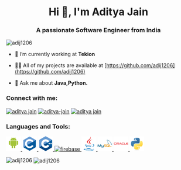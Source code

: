 <h1 align="center">Hi 👋, I'm Aditya Jain</h1>
<h3 align="center">A passionate Software Engineer from India</h3>

<p align="left"> <img src="https://komarev.com/ghpvc/?username=adij1206&label=Profile%20views&color=0e75b6&style=flat" alt="adij1206" /> </p>

- 🌱 I’m currently working at **Tekion**

- 👨‍💻 All of my projects are available at [https://github.com/adij1206](https://github.com/adij1206)

- 💬 Ask me about **Java,Python.**

<h3 align="left">Connect with me:</h3>
<p align="left">
<a href="https://linkedin.com/in/aditya jain" target="blank"><img align="center" src="https://cdn.jsdelivr.net/npm/simple-icons@3.0.1/icons/linkedin.svg" alt="aditya jain" height="30" width="40" /></a>
<a href="https://stackoverflow.com/users/aditya-jain" target="blank"><img align="center" src="https://cdn.jsdelivr.net/npm/simple-icons@3.0.1/icons/stackoverflow.svg" alt="aditya-jain" height="30" width="40" /></a>
<a href="https://fb.com/aditya jain" target="blank"><img align="center" src="https://cdn.jsdelivr.net/npm/simple-icons@3.0.1/icons/facebook.svg" alt="aditya jain" height="30" width="40" /></a>
</p>

<h3 align="left">Languages and Tools:</h3>
<p align="left"> <a href="https://developer.android.com" target="_blank"> <img src="https://raw.githubusercontent.com/devicons/devicon/master/icons/android/android-original-wordmark.svg" alt="android" width="40" height="40"/> </a> <a href="https://www.cprogramming.com/" target="_blank"> <img src="https://raw.githubusercontent.com/devicons/devicon/master/icons/c/c-original.svg" alt="c" width="40" height="40"/> </a> <a href="https://www.w3schools.com/cpp/" target="_blank"> <img src="https://raw.githubusercontent.com/devicons/devicon/master/icons/cplusplus/cplusplus-original.svg" alt="cplusplus" width="40" height="40"/> </a> <a href="https://firebase.google.com/" target="_blank"> <img src="https://www.vectorlogo.zone/logos/firebase/firebase-icon.svg" alt="firebase" width="40" height="40"/> </a> <a href="https://www.java.com" target="_blank"> <img src="https://raw.githubusercontent.com/devicons/devicon/master/icons/java/java-original.svg" alt="java" width="40" height="40"/> </a> <a href="https://www.mysql.com/" target="_blank"> <img src="https://raw.githubusercontent.com/devicons/devicon/master/icons/mysql/mysql-original-wordmark.svg" alt="mysql" width="40" height="40"/> </a> <a href="https://www.oracle.com/" target="_blank"> <img src="https://raw.githubusercontent.com/devicons/devicon/master/icons/oracle/oracle-original.svg" alt="oracle" width="40" height="40"/> </a> <a href="https://www.python.org" target="_blank"> <img src="https://raw.githubusercontent.com/devicons/devicon/master/icons/python/python-original.svg" alt="python" width="40" height="40"/> </a> </p>

<p><img align="left" src="https://github-readme-stats.vercel.app/api/top-langs?username=adij1206&show_icons=true&locale=en&layout=compact" alt="adij1206" /></p>

<p>&nbsp;<img align="center" src="https://github-readme-stats.vercel.app/api?username=adij1206&show_icons=true&locale=en" alt="adij1206" /></p>
